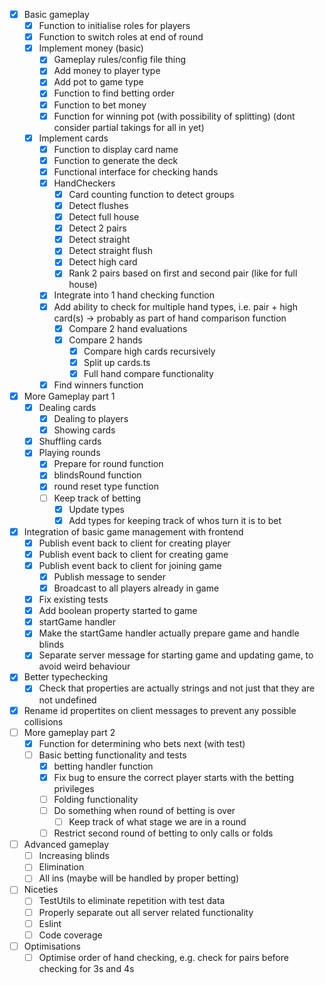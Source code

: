 - [x] Basic gameplay
    - [x] Function to initialise roles for players
    - [x] Function to switch roles at end of round
    - [x] Implement money (basic)
        - [x] Gameplay rules/config file thing
        - [x] Add money to player type
        - [x] Add pot to game type
        - [x] Function to find betting order
        - [x] Function to bet money
        - [x] Function for winning pot (with possibility of splitting) (dont consider partial takings for all in yet)
    - [x] Implement cards
        - [x] Function to display card name
        - [x] Function to generate the deck
        - [x] Functional interface for checking hands
        - [x] HandCheckers
            - [x] Card counting function to detect groups
            - [x] Detect flushes
            - [x] Detect full house
            - [x] Detect 2 pairs
            - [x] Detect straight
            - [x] Detect straight flush
            - [x] Detect high card
            - [x] Rank 2 pairs based on first and second pair (like for full house)
        - [x] Integrate into 1 hand checking function
        - [x] Add ability to check for multiple hand types, i.e. pair + high card(s) -> probably as part of hand comparison function
            - [x] Compare 2 hand evaluations
            - [x] Compare 2 hands
                - [x] Compare high cards recursively
                - [x] Split up cards.ts
                - [x] Full hand compare functionality
        - [x] Find winners function
- [x] More Gameplay part 1
    - [x] Dealing cards
        - [x] Dealing to players
        - [x] Showing cards
    - [x] Shuffling cards
    - [x] Playing rounds
        - [x] Prepare for round function
        - [x] blindsRound function
        - [x] round reset type function
        - [ ] Keep track of betting
            - [x] Update types
            - [x] Add types for keeping track of whos turn it is to bet
- [x] Integration of basic game management with frontend
    - [x] Publish event back to client for creating player
    - [x] Publish event back to client for creating game
    - [x] Publish event back to client for joining game
        - [x] Publish message to sender
        - [x] Broadcast to all players already in game
    - [x] Fix existing tests
    - [x] Add boolean property started to game
    - [x] startGame handler
    - [x] Make the startGame handler actually prepare game and handle blinds
    - [x] Separate server message for starting game and updating game, to avoid weird behaviour
- [x] Better typechecking
    - [x] Check that properties are actually strings and not just that they are not undefined
- [x] Rename id propertites on client messages to prevent any possible collisions
- [ ] More gameplay part 2
    - [x] Function for determining who bets next (with test)
    - [ ] Basic betting functionality and tests   
        - [x] betting handler function
        - [x] Fix bug to ensure the correct player starts with the betting privileges 
        - [ ] Folding functionality
        - [ ] Do something when round of betting is over
            - [ ] Keep track of what stage we are in a round
        - [ ] Restrict second round of betting to only calls or folds
- [ ] Advanced gameplay
    - [ ] Increasing blinds
    - [ ] Elimination
    - [ ] All ins (maybe will be handled by proper betting)
- [ ] Niceties
    - [ ] TestUtils to eliminate repetition with test data
    - [ ] Properly separate out all server related functionality
    - [ ] Eslint
    - [ ] Code coverage
- [ ] Optimisations
    - [ ] Optimise order of hand checking, e.g. check for pairs before checking for 3s and 4s